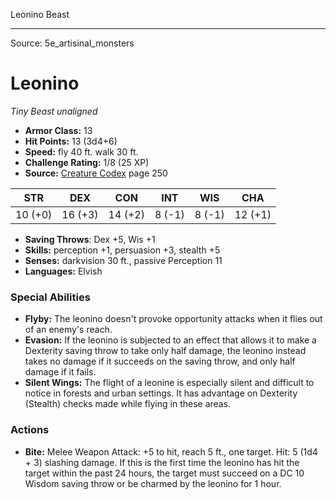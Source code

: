 <MonsterName/>Leonino</MonsterName>
<CreatureType/>Beast</CreatureType>



---

Source: 5e_artisinal_monsters

# Leonino

*Tiny* *Beast* *unaligned*

- **Armor Class:** 13
- **Hit Points:** 13 (3d4+6)
- **Speed:** fly 40 ft. walk 30 ft.
- **Challenge Rating:** 1/8 (25 XP)
- **Source:** [Creature Codex](https://koboldpress.com/kpstore/product/creature-codex-for-5th-edition-dnd) page 250

| STR | DEX | CON | INT | WIS | CHA |
| --- | --- | --- | --- | --- | --- |
| 10 (+0) | 16 (+3) | 14 (+2) | 8 (-1) | 8 (-1) | 12 (+1) |

- **Saving Throws**: Dex +5, Wis +1
- **Skills:** perception +1, persuasion +3, stealth +5
- **Senses:** darkvision 30 ft., passive Perception 11
- **Languages:** Elvish

### Special Abilities

- **Flyby:** The leonino doesn't provoke opportunity attacks when it flies out of an enemy's reach.
- **Evasion:** If the leonino is subjected to an effect that allows it to make a Dexterity saving throw to take only half damage, the leonino instead takes no damage if it succeeds on the saving throw, and only half damage if it fails.
- **Silent Wings:** The flight of a leonine is especially silent and difficult to notice in forests and urban settings. It has advantage on Dexterity (Stealth) checks made while flying in these areas.

### Actions

- **Bite:** Melee Weapon Attack: +5 to hit, reach 5 ft., one target. Hit: 5 (1d4 + 3) slashing damage. If this is the first time the leonino has hit the target within the past 24 hours, the target must succeed on a DC 10 Wisdom saving throw or be charmed by the leonino for 1 hour.




